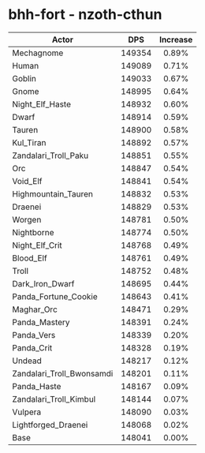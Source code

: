 # bhh-fort - nzoth-cthun
| Actor | DPS | Increase |
|---|:---:|:---:|
|Mechagnome|149354|0.89%|
|Human|149089|0.71%|
|Goblin|149033|0.67%|
|Gnome|148995|0.64%|
|Night_Elf_Haste|148932|0.60%|
|Dwarf|148914|0.59%|
|Tauren|148900|0.58%|
|Kul_Tiran|148892|0.57%|
|Zandalari_Troll_Paku|148851|0.55%|
|Orc|148847|0.54%|
|Void_Elf|148841|0.54%|
|Highmountain_Tauren|148832|0.53%|
|Draenei|148829|0.53%|
|Worgen|148781|0.50%|
|Nightborne|148774|0.50%|
|Night_Elf_Crit|148768|0.49%|
|Blood_Elf|148761|0.49%|
|Troll|148752|0.48%|
|Dark_Iron_Dwarf|148695|0.44%|
|Panda_Fortune_Cookie|148643|0.41%|
|Maghar_Orc|148471|0.29%|
|Panda_Mastery|148391|0.24%|
|Panda_Vers|148339|0.20%|
|Panda_Crit|148328|0.19%|
|Undead|148217|0.12%|
|Zandalari_Troll_Bwonsamdi|148201|0.11%|
|Panda_Haste|148167|0.09%|
|Zandalari_Troll_Kimbul|148144|0.07%|
|Vulpera|148090|0.03%|
|Lightforged_Draenei|148068|0.02%|
|Base|148041|0.00%|
